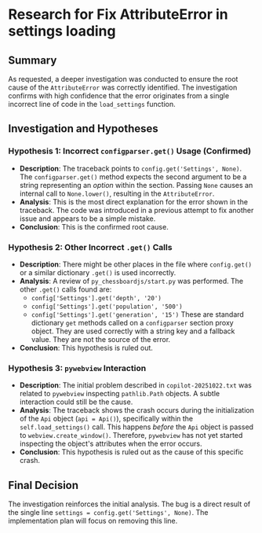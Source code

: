 # Research for Fix AttributeError in settings loading

## Summary

As requested, a deeper investigation was conducted to ensure the root cause of the `AttributeError` was correctly identified. The investigation confirms with high confidence that the error originates from a single incorrect line of code in the `load_settings` function.

## Investigation and Hypotheses

### Hypothesis 1: Incorrect `configparser.get()` Usage (Confirmed)

- **Description**: The traceback points to `config.get('Settings', None)`. The `configparser.get()` method expects the second argument to be a string representing an *option* within the section. Passing `None` causes an internal call to `None.lower()`, resulting in the `AttributeError`.
- **Analysis**: This is the most direct explanation for the error shown in the traceback. The code was introduced in a previous attempt to fix another issue and appears to be a simple mistake.
- **Conclusion**: This is the confirmed root cause.

### Hypothesis 2: Other Incorrect `.get()` Calls

- **Description**: There might be other places in the file where `config.get()` or a similar dictionary `.get()` is used incorrectly.
- **Analysis**: A review of `py_chessboardjs/start.py` was performed. The other `.get()` calls found are:
  - `config['Settings'].get('depth', '20')`
  - `config['Settings'].get('population', '500')`
  - `config['Settings'].get('generation', '15')`
  These are standard dictionary `get` methods called on a `configparser` section proxy object. They are used correctly with a string key and a fallback value. They are not the source of the error.
- **Conclusion**: This hypothesis is ruled out.

### Hypothesis 3: `pywebview` Interaction

- **Description**: The initial problem described in `copilot-20251022.txt` was related to `pywebview` inspecting `pathlib.Path` objects. A subtle interaction could still be the cause.
- **Analysis**: The traceback shows the crash occurs during the initialization of the `Api` object (`api = Api()`), specifically within the `self.load_settings()` call. This happens *before* the `Api` object is passed to `webview.create_window()`. Therefore, `pywebview` has not yet started inspecting the object's attributes when the error occurs.
- **Conclusion**: This hypothesis is ruled out as the cause of this specific crash.

## Final Decision

The investigation reinforces the initial analysis. The bug is a direct result of the single line `settings = config.get('Settings', None)`. The implementation plan will focus on removing this line.
